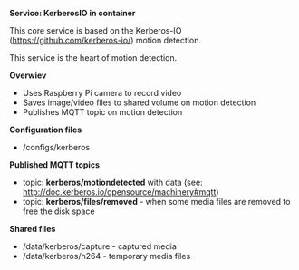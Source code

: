 **Service: KerberosIO in container**

This core service is based on the Kerberos-IO (https://github.com/kerberos-io/) motion detection.  

This service is the heart of motion detection.

**Overwiev**

* Uses Raspberry Pi camera to record video
* Saves image/video files to shared volume on motion detection
* Publishes MQTT topic on motion detection

**Configuration files**

* /configs/kerberos

**Published MQTT topics**

* topic: **kerberos/motiondetected** with data (see: http://doc.kerberos.io/opensource/machinery#mqtt)  
* topic: **kerberos/files/removed** - when some media files are removed to free the disk space  

**Shared files**

* /data/kerberos/capture - captured media
* /data/kerberos/h264 - temporary media files
